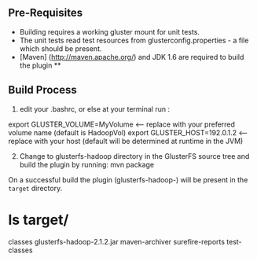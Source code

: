 ## Pre-Requisites ##

- Building requires a working gluster mount for unit tests.  
- The unit tests read test resources from glusterconfig.properties - a file which should be present.
-  [Maven] (http://maven.apache.org/) and JDK  1.6 are required to build the plugin **

## Build Process ##

1) edit your .bashrc, or else at your terminal run : 

export GLUSTER_VOLUME=MyVolume <-- replace with your preferred volume name (default is HadoopVol)
export GLUSTER_HOST=192.0.1.2 <-- replace with your host (default will be determined at runtime in the JVM)

2) Change to glusterfs-hadoop directory in the GlusterFS source tree and build the plugin by running: 
   mvn package

  On a successful build the plugin (glusterfs-hadoop-<version>) will be present in the `target` directory.

  # ls target/
  classes  glusterfs-hadoop-2.1.2.jar maven-archiver  surefire-reports  test-classes